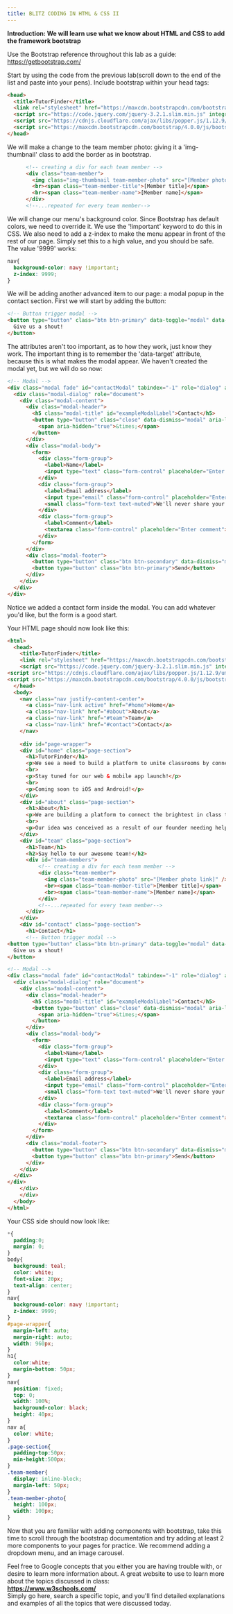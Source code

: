 ```yaml
---
title: BLITZ CODING IN HTML & CSS II
---
```


**Introduction:
We will learn use what we know about HTML and CSS to add the framework bootstrap**

Use the Bootstrap reference throughout this lab as a guide:
https://getbootstrap.com/

Start by using the code from the previous lab(scroll down to the end of the list and paste into your pens).
Include bootstrap within your head tags:

```html
<head>
  <title>TutorFinder</title>
  <link rel="stylesheet" href="https://maxcdn.bootstrapcdn.com/bootstrap/4.0.0/css/bootstrap.min.css" integrity="sha384-Gn5384xqQ1aoWXA+058RXPxPg6fy4IWvTNh0E263XmFcJlSAwiGgFAW/dAiS6JXm" crossorigin="anonymous">
  <script src="https://code.jquery.com/jquery-3.2.1.slim.min.js" integrity="sha384-KJ3o2DKtIkvYIK3UENzmM7KCkRr/rE9/Qpg6aAZGJwFDMVNA/GpGFF93hXpG5KkN" crossorigin="anonymous"></script>
  <script src="https://cdnjs.cloudflare.com/ajax/libs/popper.js/1.12.9/umd/popper.min.js" integrity="sha384-ApNbgh9B+Y1QKtv3Rn7W3mgPxhU9K/ScQsAP7hUibX39j7fakFPskvXusvfa0b4Q" crossorigin="anonymous"></script>
  <script src="https://maxcdn.bootstrapcdn.com/bootstrap/4.0.0/js/bootstrap.min.js" integrity="sha384-JZR6Spejh4U02d8jOt6vLEHfe/JQGiRRSQQxSfFWpi1MquVdAyjUar5+76PVCmYl" crossorigin="anonymous"></script>
</head>
```

We will make a change to the team member photo: giving it a 'img-thumbnail' class to add the border as in bootstrap.
```html
      <!-- creating a div for each team member -->
      <div class="team-member">
        <img class="img-thumbnail team-member-photo" src="[Member photo link]" />
        <br><span class="team-member-title">[Member title]</span>
        <br><span class="team-member-name">[Member name]</span>
      </div>
      <!--...repeated for every team member-->
```

We will change our menu's background color. Since Bootstrap has default colors, we need to override it. We use the '!important' keyword to do this in CSS. We also need to add a z-index to make the menu appear in front of the rest of our page. Simply set this to a high value, and you should be safe. The value '9999' works:
```css
nav{
  background-color: navy !important;
  z-index: 9999;
}

```

We will be adding another advanced item to our page: a modal popup in the contact section. First we will start by adding the button:
```html
<!-- Button trigger modal -->
<button type="button" class="btn btn-primary" data-toggle="modal" data-target="#contactModal">
  Give us a shout!
</button>
```
The attributes aren't too important, as to how they work, just know they work. The important thing is to remember the 'data-target' attribute, because this is what makes the modal appear. We haven't created the modal yet, but we will do so now:

```html
<!-- Modal -->
<div class="modal fade" id="contactModal" tabindex="-1" role="dialog" aria-labelledby="contactModalLabel" aria-hidden="true">
  <div class="modal-dialog" role="document">
    <div class="modal-content">
      <div class="modal-header">
        <h5 class="modal-title" id="exampleModalLabel">Contact</h5>
        <button type="button" class="close" data-dismiss="modal" aria-label="Close">
          <span aria-hidden="true">&times;</span>
        </button>
      </div>
      <div class="modal-body">
        <form>
          <div class="form-group">
            <label>Name</label>
            <input type="text" class="form-control" placeholder="Enter name">
          </div>
          <div class="form-group">
            <label>Email address</label>
            <input type="email" class="form-control" placeholder="Enter email">
            <small class="form-text text-muted">We'll never share your email with anyone else.</small>
          </div>
          <div class="form-group">
            <label>Comment</label>
            <textarea class="form-control" placeholder="Enter comment"></textarea>
          </div>
        </form>
      </div>
      <div class="modal-footer">
        <button type="button" class="btn btn-secondary" data-dismiss="modal">Close</button>
        <button type="button" class="btn btn-primary">Send</button>
      </div>
    </div>
  </div>
</div>
```

Notice we added a contact form inside the modal. You can add whatever you'd like, but the form is a good start.

Your HTML page should now look like this:

```html
<html>
  <head>
    <title>TutorFinder</title>
    <link rel="stylesheet" href="https://maxcdn.bootstrapcdn.com/bootstrap/4.0.0/css/bootstrap.min.css" integrity="sha384-Gn5384xqQ1aoWXA+058RXPxPg6fy4IWvTNh0E263XmFcJlSAwiGgFAW/dAiS6JXm" crossorigin="anonymous">
    <script src="https://code.jquery.com/jquery-3.2.1.slim.min.js" integrity="sha384-KJ3o2DKtIkvYIK3UENzmM7KCkRr/rE9/Qpg6aAZGJwFDMVNA/GpGFF93hXpG5KkN" crossorigin="anonymous"></script>
<script src="https://cdnjs.cloudflare.com/ajax/libs/popper.js/1.12.9/umd/popper.min.js" integrity="sha384-ApNbgh9B+Y1QKtv3Rn7W3mgPxhU9K/ScQsAP7hUibX39j7fakFPskvXusvfa0b4Q" crossorigin="anonymous"></script>
<script src="https://maxcdn.bootstrapcdn.com/bootstrap/4.0.0/js/bootstrap.min.js" integrity="sha384-JZR6Spejh4U02d8jOt6vLEHfe/JQGiRRSQQxSfFWpi1MquVdAyjUar5+76PVCmYl" crossorigin="anonymous"></script>
  </head>
  <body>
    <nav class="nav justify-content-center">
      <a class="nav-link active" href="#home">Home</a>
      <a class="nav-link" href="#about">About</a>
      <a class="nav-link" href="#team">Team</a>
      <a class="nav-link" href="#contact">Contact</a>
    </nav>
    
    <div id="page-wrapper">
    <div id="home" class="page-section">
      <h1>TutorFinder</h1>
      <p>We see a need to build a platform to unite classrooms by connecting the strongest students in class with the students that need extra help.</p>
      <br>
      <p>Stay tuned for our web & mobile app launch!</p>
      <br>
      <p>Coming soon to iOS and Android!</p>
    </div>
    <div id="about" class="page-section">
      <h1>About</h1>
      <p>We are building a platform to connect the brightest in class to those who need help.</p>
      <br>
      <p>Our idea was conceived as a result of our founder needing help in class; but he was too shy to ask questions in front of the class, and too proud to utilize the university tutoring resources.</p>
    </div>
    <div id="team" class="page-section">
      <h1>Team</h1>
      <h2>Say hello to our awesome team!</h2>
      <div id="team-members">
          <!-- creating a div for each team member -->
          <div class="team-member">
            <img class="team-member-photo" src="[Member photo link]" />
            <br><span class="team-member-title">[Member title]</span>
            <br><span class="team-member-name">[Member name]</span>
          </div>
          <!--...repeated for every team member-->
      </div>
    </div>
    <div id="contact" class="page-section">
      <h1>Contact</h1>
      <!-- Button trigger modal -->
<button type="button" class="btn btn-primary" data-toggle="modal" data-target="#contactModal">
  Give us a shout!
</button>

<!-- Modal -->
<div class="modal fade" id="contactModal" tabindex="-1" role="dialog" aria-labelledby="contactModalLabel" aria-hidden="true">
  <div class="modal-dialog" role="document">
    <div class="modal-content">
      <div class="modal-header">
        <h5 class="modal-title" id="exampleModalLabel">Contact</h5>
        <button type="button" class="close" data-dismiss="modal" aria-label="Close">
          <span aria-hidden="true">&times;</span>
        </button>
      </div>
      <div class="modal-body">
        <form>
          <div class="form-group">
            <label>Name</label>
            <input type="text" class="form-control" placeholder="Enter name">
          </div>
          <div class="form-group">
            <label>Email address</label>
            <input type="email" class="form-control" placeholder="Enter email">
            <small class="form-text text-muted">We'll never share your email with anyone else.</small>
          </div>
          <div class="form-group">
            <label>Comment</label>
            <textarea class="form-control" placeholder="Enter comment"></textarea>
          </div>
        </form>
      </div>
      <div class="modal-footer">
        <button type="button" class="btn btn-secondary" data-dismiss="modal">Close</button>
        <button type="button" class="btn btn-primary">Send</button>
      </div>
    </div>
  </div>
</div>
    </div>
    </div>
  </body>
</html>
```

Your CSS side should now look like:
```css
*{
  padding:0;
  margin: 0;
}
body{
  background: teal;
  color: white;
  font-size: 20px;
  text-align: center;
}
nav{
  background-color: navy !important;
  z-index: 9999;
}
#page-wrapper{
  margin-left: auto;
  margin-right: auto;
  width: 960px;
}
h1{
  color:white;
  margin-bottom: 50px;
}
nav{
  position: fixed;
  top: 0;
  width: 100%;
  background-color: black;
  height: 40px;
}
nav a{
  color: white;
}
.page-section{
  padding-top:50px;
  min-height:500px;
}
.team-member{
  display: inline-block;
  margin-left: 50px;
}
.team-member-photo{
  height: 100px;
  width: 100px;
}
```

Now that you are familiar with adding components with bootstrap, take this time to scroll through the bootstrap documentation and try adding at least 2 more components to your pages for practice. We recommend adding a dropdown menu, and an image carousel.

Feel free to Google concepts that you either you are having trouble with, or desire to learn more information about. A great website to use to learn more about the topics discussed in class:<br>
**https://www.w3schools.com/**
<br>
Simply go here, search a specific topic, and you'll find detailed explanations and examples of all the topics that were discussed today.
